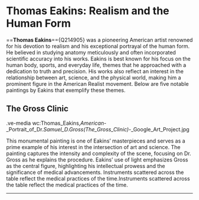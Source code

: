 
# Thomas Eakins: Realism and the Human Form

==**Thomas Eakins**=={Q214905} was a pioneering American artist renowned for his devotion to realism and his exceptional portrayal of the human form. He believed in studying anatomy meticulously and often incorporated scientific accuracy into his works. Eakins is best known for his focus on the human body, sports, and everyday life, themes that he approached with a dedication to truth and precision. His works also reflect an interest in the relationship between art, science, and the physical world, making him a prominent figure in the American Realist movement. Below are five notable paintings by Eakins that exemplify these themes.



## The Gross Clinic

.ve-media wc:Thomas_Eakins,_American_-_Portrait_of_Dr._Samuel_D._Gross_(The_Gross_Clinic)_-_Google_Art_Project.jpg


This monumental painting is one of Eakins’ masterpieces and serves as a prime example of his interest in the intersection of art and science. The painting captures the intensity and complexity of the scene, focusing on Dr. Gross as he explains the procedure. Eakins’ use of light emphasizes Gross as the central figure, highlighting his intellectual prowess and the significance of medical advancements.
Instruments scattered across the table reflect the medical practices of the time.Instruments scattered across the table reflect the medical practices of the time.

---

